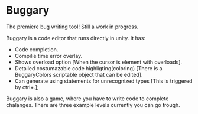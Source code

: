 # Buggary
The premiere bug writing tool! Still a work in progress.

Buggary is a code editor that runs directly in unity. It has:
* Code completion.
* Compilie time error overlay.
* Shows overload option [When the cursor is element with overloads].
* Detailed costumazable code highligting(coloring) [There is a BuggaryColors scriptable object that can be edited].
* Can generate using statements for unrecognized types [This is triggered by ctrl+.];

Buggary is also a game, where you have to write code to complete chalanges. There are three example levels currently you can go trough.
